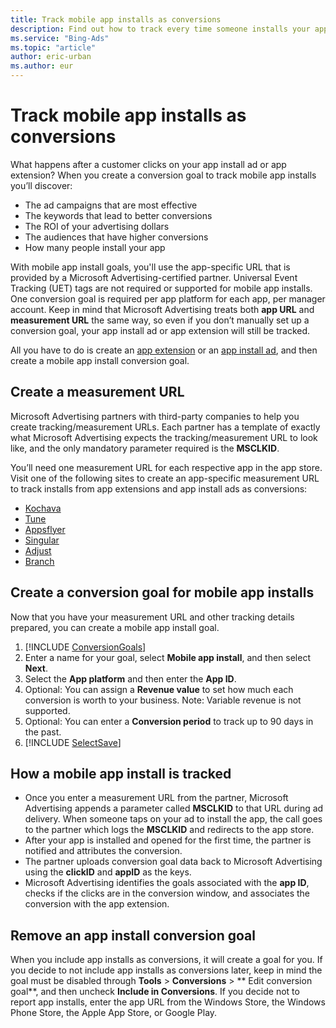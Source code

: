 ```yaml
---
title: Track mobile app installs as conversions
description: Find out how to track every time someone installs your app as a conversion.
ms.service: "Bing-Ads"
ms.topic: "article"
author: eric-urban
ms.author: eur
---
```


# Track mobile app installs as conversions

What happens after a customer clicks on your app install ad or app extension? When you create a conversion goal to track mobile app installs you’ll discover:

- The ad campaigns that are most effective
- The keywords that lead to better conversions
- The ROI of your advertising dollars
- The audiences that have higher conversions
- How many people install your app

With mobile app install goals, you'll use the app-specific URL that is provided by a Microsoft Advertising-certified partner. Universal Event Tracking (UET) tags are not required or supported for mobile app installs. One conversion goal is required per app platform for each app, per manager account. Keep in mind that Microsoft Advertising treats both **app URL** and **measurement URL** the same way, so even if you don’t manually set up a conversion goal, your app install ad or app extension will still be tracked.

All you have to do is create an [app extension](./hlp_BA_CONC_AdExtensionAppExtension.md) or an [app install ad](./hlp_BA_CONC_AppInstallAds.md), and then create a mobile app install conversion goal.

 
## Create a measurement URL

Microsoft Advertising partners with third-party companies to help you create tracking/measurement URLs. Each partner has a template of exactly what Microsoft Advertising expects the tracking/measurement URL to look like, and the only mandatory parameter required is the **MSCLKID**.

You’ll need one measurement URL for each respective app in the app store. Visit one of the following sites to create an app-specific measurement URL to track installs from app extensions and app install ads as conversions:

- [Kochava](https://go.microsoft.com/fwlink?LinkId=526947)
- [Tune](https://go.microsoft.com/fwlink?LinkId=2161607)
- [Appsflyer](https://go.microsoft.com/fwlink?LinkId=526951)
- [Singular](https://go.microsoft.com/fwlink?LinkId=2006381)
- [Adjust](https://go.microsoft.com/fwlink?LinkId=836812)
- [Branch](https://go.microsoft.com/fwlink?LinkId=2074143)

 
## Create a conversion goal for mobile app installs

Now that you have your measurement URL and other tracking details prepared, you can create a mobile app install goal.

1. [!INCLUDE [ConversionGoals](./includes/ConversionGoals.md)]
1. Enter a name for your goal, select **Mobile app install**, and then select **Next**.
1. Select the **App platform** and then enter the **App ID**.
1. Optional: You can assign a **Revenue value** to set how much each conversion is worth to your business. Note: Variable revenue is not supported.
1. Optional: You can enter a **Conversion period** to track up to 90 days in the past.
1. [!INCLUDE [SelectSave](./includes/SelectSave.md)]

 
## How a mobile app install is tracked

- Once you enter a measurement URL from the partner, Microsoft Advertising appends a parameter called **MSCLKID** to that URL during ad delivery. When someone taps on your ad to install the app, the call goes to the partner which logs the **MSCLKID** and redirects to the app store.
- After your app is installed and opened for the first time, the partner is notified and attributes the conversion.
- The partner uploads conversion goal data back to Microsoft Advertising using the **clickID** and **appID** as the keys.
- Microsoft Advertising identifies the goals associated with the **app ID**, checks if the clicks are in the conversion window, and associates the conversion with the app extension.

 
## Remove an app install conversion goal

When you include app installs as conversions, it will create a goal for you. If you decide to not include app installs as conversions later, keep in mind the goal must be disabled through **Tools** > **Conversions** > ** Edit conversion goal**, and then uncheck **Include in Conversions**. If you decide not to report app installs, enter the app URL from the Windows Store, the Windows Phone Store, the Apple App Store, or Google Play.


